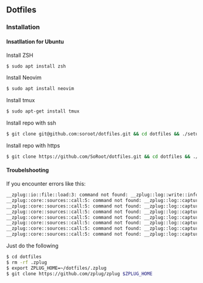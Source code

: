 ## Dotfiles

### Installation

#### Insatllation for Ubuntu

Install ZSH
```bash
$ sudo apt install zsh
```

Install Neovim
```bash
$ sudo apt install neovim
```

Install tmux
```bash
$ sudo apt-get install tmux
```

Install repo with ssh
```bash
$ git clone git@github.com:soroot/dotfiles.git && cd dotfiles && ./setup.sh
```
Install repo with https
```bash
$ git clone https://github.com/SoRoot/dotfiles.git && cd dotfiles && ./setup.sh
```


#### Troubelshooting
If you encounter errors like this:
```bash
__zplug::io::file::load:3: command not found: __zplug::log::write::info
__zplug::core::sources::call:5: command not found: __zplug::log::capture::error
__zplug::core::sources::call:5: command not found: __zplug::log::capture::error
__zplug::core::sources::call:5: command not found: __zplug::log::capture::error
__zplug::core::sources::call:5: command not found: __zplug::log::capture::error
__zplug::core::sources::call:5: command not found: __zplug::log::capture::error
__zplug::core::sources::call:5: command not found: __zplug::log::capture::error
__zplug::core::sources::call:5: command not found: __zplug::log::capture::error
```
Just do the following
```bash
$ cd dotfiles
$ rm -rf .zplug
$ export ZPLUG_HOME=~/dotfiles/.zplug
$ git clone https://github.com/zplug/zplug $ZPLUG_HOME
```

